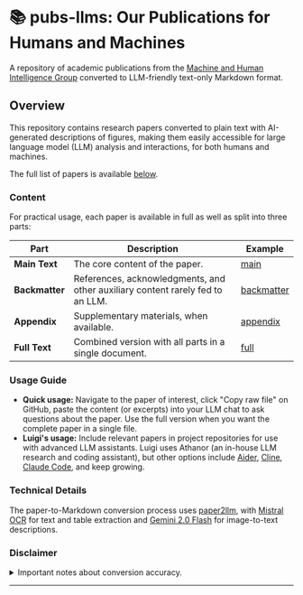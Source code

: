 # 📚 pubs-llms: Our Publications for Humans and Machines

A repository of academic publications from the [Machine and Human Intelligence Group](https://www.helsinki.fi/en/researchgroups/machine-and-human-intelligence) converted to LLM-friendly text-only Markdown format.

## Overview

This repository contains research papers converted to plain text with AI-generated descriptions of figures, making them easily accessible for large language model (LLM) analysis and interactions, for both humans and machines.

The full list of papers is available [below](#Publications).

### Content

For practical usage, each paper is available in full as well as split into three parts:

| **Part**       | **Description**                                                                | **Example**                                                                                                  |
| -------------- | ------------------------------------------------------------------------------ | ------------------------------------------------------------------------------------------------------------ |
| **Main Text**  | The core content of the paper.                                                 | [main](https://github.com/acerbilab/pubs-llms/blob/main/publications/chang2025amortized_main.md)             |
| **Backmatter** | References, acknowledgments, and other auxiliary content rarely fed to an LLM. | [backmatter](https://github.com/acerbilab/pubs-llms/blob/main/publications/chang2025amortized_backmatter.md) |
| **Appendix**   | Supplementary materials, when available.                                       | [appendix](https://github.com/acerbilab/pubs-llms/blob/main/publications/chang2025amortized_appendix.md)     |
| **Full Text**  | Combined version with all parts in a single document.                          | [full](https://github.com/acerbilab/pubs-llms/blob/main/publications/chang2025amortized_full.md)             |

### Usage Guide

- **Quick usage:** Navigate to the paper of interest, click "Copy raw file" on GitHub, paste the content (or excerpts) into your LLM chat to ask questions about the paper. Use the full version when you want the complete paper in a single file.
- **Luigi's usage:** Include relevant papers in project repositories for use with advanced LLM assistants. Luigi uses Athanor (an in-house LLM research and coding assistant), but other options include [Aider](https://aider.chat/), [Cline](https://cline.bot/), [Claude Code](https://docs.anthropic.com/en/docs/agents-and-tools/claude-code/overview), and keep growing.

### Technical Details

The paper-to-Markdown conversion process uses [paper2llm](https://lacerbi.github.io/paper2llm/), with [Mistral OCR](https://mistral.ai/news/mistral-ocr) for text and table extraction and [Gemini 2.0 Flash](https://deepmind.google/technologies/gemini/flash/) for image-to-text descriptions.

### Disclaimer

<details>
<summary>Important notes about conversion accuracy.</summary>

- Papers have been converted automatically with minimal human intervention.
- OCR models have now become extremely robust, and vision models show practical utility in image understanding, but occasional inaccuracies may occur.
- **Errors** may take the form of missing sentences near non-standard page formatting, typos in equations or tables, or image descriptions missing or misrepresenting parts of the figure.
- Please **report such mistakes** by raising a [GitHub issue](https://github.com/acerbilab/pubs-llms/issues).

For non-critical applications, we consider that the benefit of having LLM-friendly access to research papers outweigh the potential inaccuracies, which generally do not affect the gist of the paper. As usual, double-check key assumptions and results.

</details>

---
